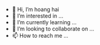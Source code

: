- 👋 Hi, I’m hoang hai
- 👀 I’m interested in ...
- 🌱 I’m currently learning ...
- 💞️ I’m looking to collaborate on ...
- 📫 How to reach me ...

<!---
hai12345xyz/hai12345xyz is a ✨ special ✨ repository because its `README.md` (this file) appears on your GitHub profile.
You can click the Preview link to take a look at your changes.
--->
